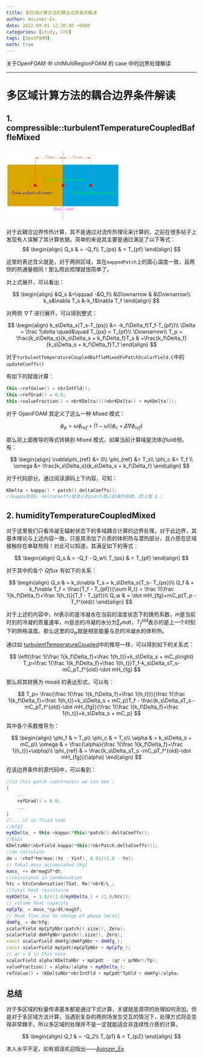 ```yaml
---
title: 多区域计算方法的耦合边界条件解读
author: Aoizner-Ex
date: 2022-09-01 12:30:00 +0800
categories: [study, CFD]
tags: [OpenFOAM]
math: true
---
```


关于OpenFOAM 中 chtMultiRegionFOAM 的 case 中的边界处理解读

---

# 多区域计算方法的耦合边界条件解读

## 1. compressible::turbulentTemperatureCoupledBaffleMixed

<img src="/assets/img/post_img/chtMultiRegionFOAM/couple.png" width="300px">

对于此耦合边界传热计算，其不是通过对流传热理论来计算的，之前在很多帖子上发现有人误解了其计算依据。简单的来说其主要是通过满足了以下等式：
$$
\begin{align}
Q_s & = -Q_f\\
T_{ps} & = T_{pf}
\end{align}
$$

这里的表述含义就是，对于两侧区域，其在`mappedPatch`上的面心温度一致，且两侧的热通量相同！那么照此梳理就很简单了。

对上式展开，可以看出：

$$
\begin{align}
&Q_s &=\qquad -&Q_f\\
&\Downarrow & &\Downarrow\\
k_s&\nabla T_s &-k_f&\nabla T_f
\end{align}
$$

对两侧 $\nabla T$ 进行展开，可以得到整式：

$$
\begin{align}
k_s\Delta_s(T_s-T_{ps}) &= -k_f\Delta_f(T_f-T_{pf})\\
\Delta = \frac 1\delta \quad&\quad T_{ps} = T_{pf}\\
\Downarrow\\
T_p = \frac{k_s\Delta_s}{k_s\Delta_s + k_f\Delta_f}T_s & +\frac{k_f\Delta_f}{k_s\Delta_s + k_f\Delta_f}T_f
\end{align}
$$

对于`turbulentTemperatureCoupledBaffleMixedFvPatchScalarField.C`中的`updateCoeffs()`

有如下的赋值计算：

```c++
this->refValue() = nbrIntFld();
this->refGrad() = 0.0;
this->valueFraction() = nbrKDelta()/(nbrKDelta() + myKDelta());
```

对于 OpenFOAM 其定义了这么一种 Mixed 模式：

$$
\phi_p = \omega\phi_{ref}+(1-\omega)(\phi_c+\Delta\nabla{\phi_{ref}})
$$

那么将上面推导的等式转换到 Mixed 模式，如果当前计算域是流体$(fluid)$侧，有：

$$
\begin{align}
\nabla\phi_{ref} &= 0\\
\phi_{ref} &= T_s\\
\phi_c &= T_f \\
\omega &= \frac{k_s\Delta_s}{k_s\Delta_s + k_f\Delta_f}
\end{align}
$$

对于代码部分，通过阅读源码上下内容，可知：

```c++
KDelta = kappa() * patch().deltaCoeffs();
//kappa就是k，deltaCoeffs是体心到patch面心距离的倒数。即上面 Δ ;
```


## 2. humidityTemperatureCoupledMixed

对于这里我们只看冷凝无辐射状态下的多域耦合计算的边界处理，对于此边界，其基本理论与上述内容一致，只是其添加了介质的体积热与潜热部分，且介质在区域接触存在串联热阻！对此可以知道，其满足如下的等式：

$$
\begin{align}
Q_s & = -Q_f - Q_w\\
T_{ps} & = T_{pf}
\end{align}
$$

对于其中的各个 $Qflux$ 有如下的关系：

$$
\begin{align}
Q_s & = k_s\nabla T_s = k_s\Delta_s(T_s- T_{ps})\\
Q_f & = k_f\nabla T_f = \frac{T_f - T_{pf}}{\sum R_t} = \frac 1{\frac 1{k_f\Delta_f}+\frac 1{h_t}}(T_f - T_{pf})\\
Q_w & = \dot mH_{fg}+mC_p(T_p - T_f^{old})
\end{align}
$$

对于上述的内容中，$ht$表示的是冷凝水在当前的温度状态下的换热系数，$\dot m$是当前时刻的冷凝的质量速率，$m$是总的冷凝的水分为$\sum_t \dot mdt$，$T_f^{old}$表示的是上一个时刻下的网格温度。那么这里的$Q_w$就是相变能量与总的冷凝水的体积热。

通过如 [turbulentTemperatureCoupled]()中的推导一样，可以得到如下的关系式：

$$
\left(\frac 1{\frac 1{k_f\Delta_f}+\frac 1{h_t}}+k_s\Delta_s + mC_p\right) T_p=\frac 1{\frac 1{k_f\Delta_f}+\frac 1{h_t}}T_f-k_s\Delta_sT_s-mC_pT_f^{old}-\dot mH_{fg}
$$

那么将其转换为 mixed 的表达形式，可以有：

$$
T_p= \frac{\frac 1{\frac 1{k_f\Delta_f}+\frac 1{h_t}}}{\frac 1{\frac 1{k_f\Delta_f}+\frac 1{h_t}}+k_s\Delta_s + mC_p}T_f - \frac{k_s\Delta_sT_s -mC_pT_f^{old}-\dot mH_{fg}}{\frac 1{\frac 1{k_f\Delta_f}+\frac 1{h_t}}+k_s\Delta_s + mC_p}
$$

其中各个系数推导为：

$$
\begin{align}
\phi_f & = T_p\\
\phi_c & = T_c\\
\alpha & =  k_s\Delta_s + mC_p\\
\omega & = \frac{\alpha}{\frac 1{\frac 1{k_f\Delta_f}+\frac 1{h_t}}+\alpha}\\
\phi_{ref} & = \frac{k_s\Delta_sT_s -mC_pT_f^{old}-\dot mH_{fg}}{\alpha}
\end{align}
$$

在该边界条件的源代码中，可以看到：

```c++
//in this patch constructor we can see :
{
    ...
    refGrad() = 0.0;
	...
}
//... if in fluid side
//kfΔf
myKDelta_ = this->kappa(*this)*patch().deltaCoeffs();
//ksΔs
KDeltaNbr(nbrField.kappa(*this)*nbrPatch.deltaCoeffs());
//dm calculate
dm = -rhof*hm*max((Ys - Yinf), 0.0)/(1.0 - Ys);
// Total mass accumulated [Kg]
mass_ += dm*magSf*dt;
//resistance in condensation
htc = htcCondensation(TSat, Re)*nbrK/L_;
//total heat resistance
myKDelta_ = 1.0/((1.0/myKDelta_) + (1.0/htc));
// volume heat capacity
mpCpTp_ = mass_*cp/dt/magSf;
// Heat flux due to change of phase [W/m2]
dmHfg_ = dm*hfg;
scalarField mpCpTpNbr(patch().size(), Zero);
scalarField dmHfgNbr(patch().size(), Zero);
const scalarField dmHfg(dmHfgNbr + dmHfg_);
const scalarField mpCpdt(mpCpTpNbr + mpCpTp_);
// qr = 0 in this note
scalarField alpha(KDeltaNbr + mpCpdt - (qr + qrNbr)/Tp);
valueFraction() = alpha/(alpha + myKDelta_);
refValue() = (KDeltaNbr*nbrIntFld + mpCpdt*TpOld + dmHfg)/alpha;
```



## 总结

对于多区域的标量传递基本都是通过下式计算，关键就是源项的处理如何添加。但是对于多区域方法计算，当遇到复杂的两侧场发生交互的情况下，处理方式将会变得非常棘手，所以多区域的处理并不是一定就能适合非连续性介质的计算。

$$
\begin{align}
Q_1 & = -Q_2\\
T_{p1} & = T_{p2}
\end{align}
$$

本人水平不足，如有错误欢迎指出——[Aoinzer_Ex](https://github.com/S-Explorer)
